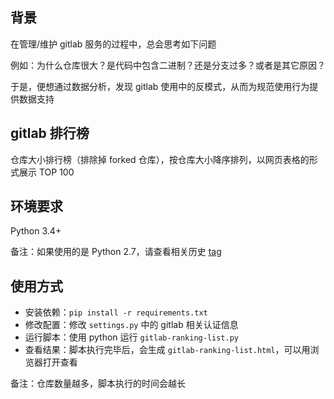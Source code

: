 ## 背景
在管理/维护 gitlab 服务的过程中，总会思考如下问题

例如：为什么仓库很大？是代码中包含二进制？还是分支过多？或者是其它原因？

于是，便想通过数据分析，发现 gitlab 使用中的反模式，从而为规范使用行为提供数据支持

## gitlab 排行榜
仓库大小排行榜（排除掉 forked 仓库），按仓库大小降序排列，以网页表格的形式展示 TOP 100

## 环境要求
Python 3.4+

备注：如果使用的是 Python 2.7，请查看相关历史 [tag](https://github.com/donhui/gitlab-ranking-list/releases/tag/python-2-release)

## 使用方式
- 安装依赖：`pip install -r requirements.txt`
- 修改配置：修改 `settings.py` 中的 gitlab 相关认证信息
- 运行脚本：使用 python 运行 `gitlab-ranking-list.py`
- 查看结果：脚本执行完毕后，会生成 `gitlab-ranking-list.html`，可以用浏览器打开查看

备注：仓库数量越多，脚本执行的时间会越长
